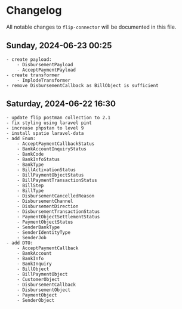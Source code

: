 # Changelog

All notable changes to `flip-connector` will be documented in this file.

## Sunday, 2024-06-23 00:25

    - create payload:
        - DisbursementPayload
        - AcceptPaymentPayload
    - create transformer
        - ImplodeTransformer
    - remove DisbursementCallback as BillObject is sufficient

## Saturday, 2024-06-22 16:30

    - update flip postman collection to 2.1
    - fix styling using laravel pint
    - increase phpstan to level 9
    - install spatie laravel-data
    - add Enum:
        - AcceptPaymentCallbackStatus
        - BankAccountInquiryStatus
        - BankCode
        - BankInfoStatus
        - BankType
        - BillActivationStatus
        - BillPaymentObjectStatus
        - BillPaymentTransactionStatus
        - BillStep
        - BillType
        - DisbursementCancelledReason
        - DisbursementChannel
        - DisbursementDirection
        - DisbursementTransactionStatus
        - PaymentObjectSettlementStatus
        - PaymentObjectStatus
        - SenderBankType
        - SenderIdentityType
        - SenderJob
    - add DTO:
        - AcceptPaymentCallback
        - BankAccount
        - BankInfo
        - BankInquiry
        - BillObject
        - BillPaymentObject
        - CustomerObject
        - DisbursementCallback
        - DisbursementObject
        - PaymentObject
        - SenderObject
